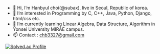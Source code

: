 - 👋 Hi, I’m Hanbyul choi(@subax), live in Seoul, Republic of korea.
- 👀 I’m interested in Programming by C, C++, Java, Python, Django, html/css etc.
- 🌱 I’m currently learning Linear Algebra, Data Structure, Algorithm in Yonsei University MIRAE campus.
- 📫 Contact : chb3327@gmail.com

<!---
Subax/Subax is a ✨ special ✨ repository because its `README.md` (this file) appears on your GitHub profile.
You can click the Preview link to take a look at your changes.
--->

[![Solved.ac Profile](http://mazassumnida.wtf/api/v2/generate_badge?boj=chb3327)](https://solved.ac/chb3327/)
